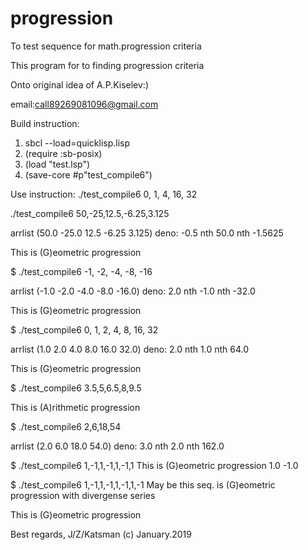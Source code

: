 # progression
To test sequence for math.progression criteria
  
  This program for to finding progression criteria  
  
  

  Onto original idea of A.P.Kiselev:) 

   
  email:call89269081096@gmail.com
 

  
 Build instruction:
 1) sbcl --load=quicklisp.lisp
 2) (require :sb-posix)
 3) (load "test.lsp")
 4) (save-core #p"test_compile6") 
 

 
 Use instruction:
 ./test_compile6  0, 1, 4, 16, 32
 
  ./test_compile6 50,-25,12.5,-6.25,3.125

 arrlist (50.0 -25.0 12.5 -6.25 3.125)  deno: -0.5  nth 50.0  nth -1.5625

 This is (G)eometric  progression
 
 $ ./test_compile6   -1, -2, -4, -8, -16

 arrlist (-1.0 -2.0 -4.0 -8.0 -16.0)  deno: 2.0  nth -1.0  nth -32.0

 This is (G)eometric  progression
 
 $ ./test_compile6  0, 1, 2, 4, 8, 16, 32

 arrlist (1.0 2.0 4.0 8.0 16.0 32.0)  deno: 2.0  nth 1.0  nth 64.0

 This is (G)eometric  progression
 
 
$ ./test_compile6 3.5,5,6.5,8,9.5

This is (A)rithmetic progression

$ ./test_compile6 2,6,18,54

 arrlist (2.0 6.0 18.0 54.0)  deno: 3.0  nth 2.0  nth 162.0
 
$ ./test_compile6 1,-1,1,-1,1,-1,1
This is (G)eometric  progression 1.0 -1.0


$ ./test_compile6 1,-1,1,-1,1,-1,1,-1
May be this seq. is (G)eometric progression with divergense series 

 This is (G)eometric  progression
 
 Best regards, J/Z/Katsman (c) January.2019 
 
